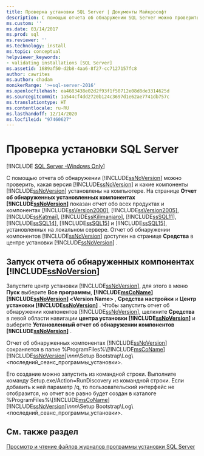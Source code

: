 ```yaml
---
title: Проверка установки SQL Server | Документы Майкрософт
description: С помощью отчета об обнаружении SQL Server можно проверить, какая версия SQL Server и какие компоненты SQL Server установлены на компьютере.
ms.custom: ''
ms.date: 03/14/2017
ms.prod: sql
ms.reviewer: ''
ms.technology: install
ms.topic: conceptual
helpviewer_keywords:
- validating installations [SQL Server]
ms.assetid: 1689af50-d2b8-4aa6-8f27-cc7127157fc8
author: cawrites
ms.author: chadam
monikerRange: '>=sql-server-2016'
ms.openlocfilehash: ea4683438e02d2f93f1f50712e08d8de3314625d
ms.sourcegitcommit: 1a544cf4dd2720b124c3697d1e62ae7741db757c
ms.translationtype: HT
ms.contentlocale: ru-RU
ms.lasthandoff: 12/14/2020
ms.locfileid: "97460627"
---
```

# <a name="validate-a-sql-server-installation"></a>Проверка установки SQL Server

[!INCLUDE [SQL Server -Windows Only](../../includes/applies-to-version/sql-windows-only.md)]
  
  С помощью отчета об обнаружении [!INCLUDE[ssNoVersion](../../includes/ssnoversion-md.md)] можно проверить, какая версия [!INCLUDE[ssNoVersion](../../includes/ssnoversion-md.md)] и какие компоненты [!INCLUDE[ssNoVersion](../../includes/ssnoversion-md.md)] установлены на компьютере. На странице **Отчет об обнаруженных установленных компонентах [!INCLUDE[ssNoVersion](../../includes/ssnoversion-md.md)]** показан отчет обо всех продуктах и компонентах [!INCLUDE[ssVersion2000](../../includes/ssversion2000-md.md)], [!INCLUDE[ssVersion2005](../../includes/ssversion2005-md.md)], [!INCLUDE[ssKatmai](../../includes/sskatmai-md.md)], [!INCLUDE[ssKilimanjaro](../../includes/sskilimanjaro-md.md)], [!INCLUDE[ssSQL11](../../includes/sssql11-md.md)], [!INCLUDE[ssSQL14](../../includes/sssql14-md.md)], [!INCLUDE[ssSQL15](../../includes/sssql15-md.md)] и [!INCLUDE[ssSQL15](../../includes/sssqlv14-md.md)], установленных на локальном сервере. Отчет об обнаружении компонентов [!INCLUDE[ssNoVersion](../../includes/ssnoversion-md.md)] доступен на странице **Средства** в центре установки [!INCLUDE[ssNoVersion](../../includes/ssnoversion-md.md)] .  
  
 ## <a name="run-ssnoversion-features-discovery-report"></a>Запуск отчета об обнаруженных компонентах [!INCLUDE[ssNoVersion](../../includes/ssnoversion-md.md)]  
  
 Запустите центр установки [!INCLUDE[ssNoVersion](../../includes/ssnoversion-md.md)], для этого в меню **Пуск** выберите **Все программы**, **[!INCLUDE[msCoName](../../includes/msconame-md.md)][!INCLUDE[ssNoVersion](../../includes/ssnoversion-md.md)] \<Version Name>** , **Средства настройки** и **Центр установки [!INCLUDE[ssNoVersion](../../includes/ssnoversion-md.md)]** . Чтобы запустить отчет об обнаружении компонентов [!INCLUDE[ssNoVersion](../../includes/ssnoversion-md.md)], щелкните **Средства** в левой области навигации **центра установки [!INCLUDE[ssNoVersion](../../includes/ssnoversion-md.md)]** и выберите **Установленный отчет об обнаружении компонентов [!INCLUDE[ssNoVersion](../../includes/ssnoversion-md.md)]** .  
  
 Отчет об обнаруженных компонентах [!INCLUDE[ssNoVersion](../../includes/ssnoversion-md.md)] сохраняется в папке %ProgramFiles%\\[!INCLUDE[msCoName](../../includes/msconame-md.md)][!INCLUDE[ssNoVersion](../../includes/ssnoversion-md.md)]\\*nnn*\Setup Bootstrap\Log\\<последний_сеанс_программы_установки\>.  
  
 Его создание можно запустить из командной строки. Выполните команду Setup.exe/Action=RunDiscovery из командной строки. Если добавить к ней параметр /q, то пользовательский интерфейс не отобразится, но отчет все равно будет создан в каталоге %ProgramFiles%\\[!INCLUDE[msCoName](../../includes/msconame-md.md)][!INCLUDE[ssNoVersion](../../includes/ssnoversion-md.md)]\\*nnn*\Setup Bootstrap\Log\\<последний_сеанс_программы_установки\>.  
  
## <a name="see-also"></a>См. также раздел  
 [Просмотр и чтение файлов журналов программы установки SQL Server](../../database-engine/install-windows/view-and-read-sql-server-setup-log-files.md)  
  
  
